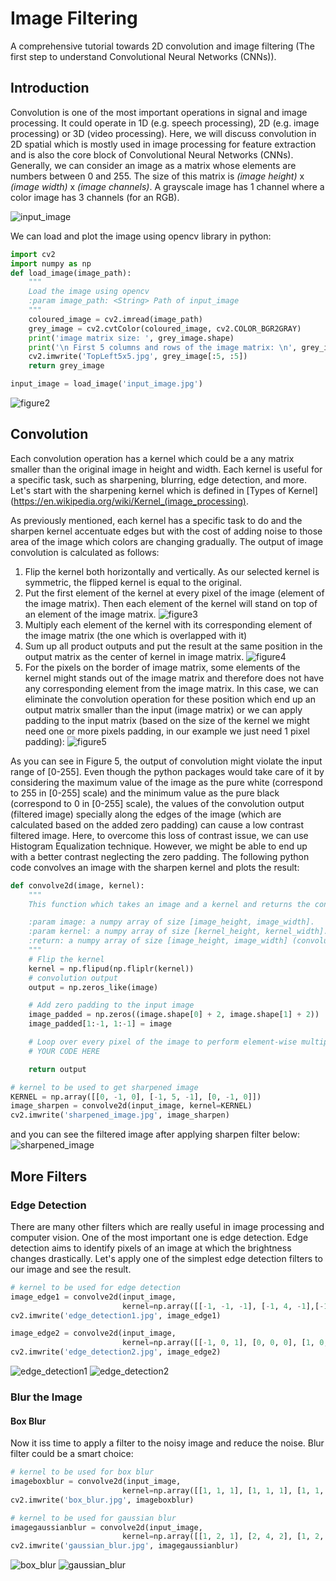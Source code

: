 # Image Filtering
A comprehensive tutorial towards 2D convolution and image filtering (The first step to understand Convolutional Neural 
Networks (CNNs)).

## Introduction
Convolution is one of the most important operations in signal and image processing. It could operate in 1D (e.g. speech 
processing), 2D (e.g. image processing) or 3D (video processing). Here, we will discuss convolution in 2D spatial which 
is mostly used in image processing for feature extraction and is also the core block of Convolutional Neural Networks (CNNs). 
Generally, we can consider an image as a matrix whose elements are numbers between 0 and 255. The size of this matrix is 
_(image height)_ x _(image width)_ x _(image channels)_. A grayscale image has 1 channel where a color image has 3 channels 
(for an RGB). 

![input_image](https://user-images.githubusercontent.com/35737777/68632461-8646d680-04e6-11ea-9106-774bfd96d0ad.jpg)

We can load and plot the image using opencv library in python:

```python
import cv2
import numpy as np
def load_image(image_path):
    """
    Load the image using opencv
    :param image_path: <String> Path of input_image
    """
    coloured_image = cv2.imread(image_path)
    grey_image = cv2.cvtColor(coloured_image, cv2.COLOR_BGR2GRAY)
    print('image matrix size: ', grey_image.shape)
    print('\n First 5 columns and rows of the image matrix: \n', grey_image[:5, :5])
    cv2.imwrite('TopLeft5x5.jpg', grey_image[:5, :5])
    return grey_image

input_image = load_image('input_image.jpg')
```
![figure2](https://user-images.githubusercontent.com/35737777/68632478-95c61f80-04e6-11ea-9b07-aaa2c8aef1d3.jpg)

## Convolution
Each convolution operation has a kernel which could be a any matrix smaller than the original image in height and width. 
Each kernel is useful for a specific task, such as sharpening, blurring, edge detection, and more. Let's start with the 
sharpening kernel which is defined in [Types of Kernel](https://en.wikipedia.org/wiki/Kernel_(image_processing).

As previously mentioned, each kernel has a specific task to do and the sharpen kernel accentuate edges but with the cost 
of adding noise to those area of the image which colors are changing gradually. The output of image convolution is 
calculated as follows:

1. Flip the kernel both horizontally and vertically. As our selected kernel is symmetric, the flipped kernel is equal to 
the original.
2. Put the first element of the kernel at every pixel of the image (element of the image matrix). Then each element of the 
kernel will stand on top of an element of the image matrix.
![figure3](https://user-images.githubusercontent.com/35737777/68632479-95c61f80-04e6-11ea-80b2-2e86a4fcc258.jpg)
3. Multiply each element of the kernel with its corresponding element of the image matrix (the one which is overlapped 
with it)
4. Sum up all product outputs and put the result at the same position in the output matrix as the center of kernel in 
image matrix.
![figure4](https://user-images.githubusercontent.com/35737777/68632480-965eb600-04e6-11ea-8c0d-394e0e216e21.jpg)
5. For the pixels on the border of image matrix, some elements of the kernel might stands out of the image matrix and 
therefore does not have any corresponding element from the image matrix. In this case, we can eliminate the convolution 
operation for these position which end up an output matrix smaller than the input (image matrix) or we can apply padding 
to the input matrix (based on the size of the kernel we might need one or more pixels padding, in our example we just 
need 1 pixel padding):
![figure5](https://user-images.githubusercontent.com/35737777/68632482-965eb600-04e6-11ea-8924-9cf9514ad101.jpg)

As you can see in Figure 5, the output of convolution might violate the input range of [0-255]. Even though the python 
packages would take care of it by considering the maximum value of the image as the pure white (correspond to 255 in [0-255] 
scale) and the minimum value as the pure black (correspond to 0 in [0-255] scale), the values of the convolution output 
(filtered image) specially along the edges of the image (which are calculated based on the added zero padding) can cause 
a low contrast filtered image. Here, to overcome this loss of contrast issue, we can use Histogram Equalization technique. 
However, we might be able to end up with a better contrast neglecting the zero padding. The following python code convolves 
an image with the sharpen kernel and plots the result:

```python
def convolve2d(image, kernel):
    """
    This function which takes an image and a kernel and returns the convolution of them.

    :param image: a numpy array of size [image_height, image_width].
    :param kernel: a numpy array of size [kernel_height, kernel_width].
    :return: a numpy array of size [image_height, image_width] (convolution output).
    """
    # Flip the kernel
    kernel = np.flipud(np.fliplr(kernel))
    # convolution output
    output = np.zeros_like(image)

    # Add zero padding to the input image
    image_padded = np.zeros((image.shape[0] + 2, image.shape[1] + 2))
    image_padded[1:-1, 1:-1] = image

    # Loop over every pixel of the image to perform element-wise multiplication of the kernel and the image
    # YOUR CODE HERE

    return output

# kernel to be used to get sharpened image
KERNEL = np.array([[0, -1, 0], [-1, 5, -1], [0, -1, 0]])
image_sharpen = convolve2d(input_image, kernel=KERNEL)
cv2.imwrite('sharpened_image.jpg', image_sharpen)
```

and you can see the filtered image after applying sharpen filter below:
![sharpened_image](https://user-images.githubusercontent.com/35737777/68632484-965eb600-04e6-11ea-876a-215b5946dff9.jpg)

## More Filters
### Edge Detection
There are many other filters which are really useful in image processing and computer vision. One of the most important 
one is edge detection. Edge detection aims to identify pixels of an image at which the brightness changes drastically. 
Let's apply one of the simplest edge detection filters to our image and see the result.

```python
# kernel to be used for edge detection
image_edge1 = convolve2d(input_image,
                         kernel=np.array([[-1, -1, -1], [-1, 4, -1],[-1, -1, -1]]))
cv2.imwrite('edge_detection1.jpg', image_edge1)

image_edge2 = convolve2d(input_image,
                         kernel=np.array([[-1, 0, 1], [0, 0, 0], [1, 0, -1]]))
cv2.imwrite('edge_detection2.jpg', image_edge2)
```
![edge_detection1](https://user-images.githubusercontent.com/35737777/68632486-965eb600-04e6-11ea-8766-9abc2cb31001.jpg)
![edge_detection2](https://user-images.githubusercontent.com/35737777/68632477-95c61f80-04e6-11ea-9273-09831e904f52.jpg)

### Blur the Image
#### Box Blur
Now it iss time to apply a filter to the noisy image and reduce the noise. Blur filter could be a smart choice:

```python
# kernel to be used for box blur
imageboxblur = convolve2d(input_image,
                         kernel=np.array([[1, 1, 1], [1, 1, 1], [1, 1, 1]])/9.0)
cv2.imwrite('box_blur.jpg', imageboxblur)

# kernel to be used for gaussian blur
imagegaussianblur = convolve2d(input_image,
                         kernel=np.array([[1, 2, 1], [2, 4, 2], [1, 2, 1]])/16.0)
cv2.imwrite('gaussian_blur.jpg', imagegaussianblur)
```
![box_blur](https://user-images.githubusercontent.com/35737777/68632485-965eb600-04e6-11ea-848e-cd29c5682b42.jpg)
![gaussian_blur](https://user-images.githubusercontent.com/35737777/68632483-965eb600-04e6-11ea-8107-9c00eb3478f4.jpg)
